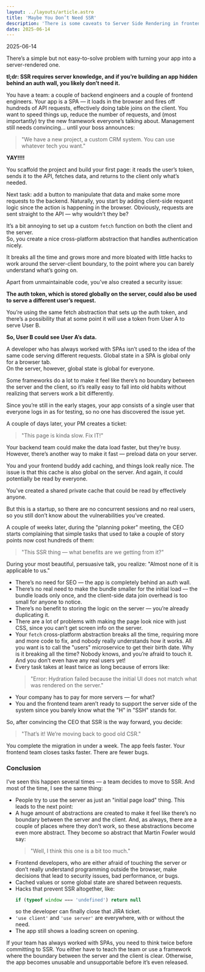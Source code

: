 ```yaml
---
layout: ../layouts/article.astro
title: 'Maybe You Don’t Need SSR'
description: 'There is some caveats to Server Side Rendering in frontend teams. Learn my story now for free!'
date: 2025-06-14
---
```


2025-06-14

There’s a simple but not easy-to-solve problem with turning your app into a server-rendered one.

**tl;dr: SSR requires server knowledge, and if you’re building an app hidden behind an auth wall, you likely don’t need it.**

You have a team: a couple of backend engineers and a couple of frontend engineers. Your app is a SPA — it loads in the browser and fires off hundreds of API requests, effectively doing table joins on the client. You want to speed things up, reduce the number of requests, and (most importantly) try the new framework everyone’s talking about. Management still needs convincing… until your boss announces:

> "We have a new project, a custom CRM system. You can use whatever tech you want."

**YAY!!!!**

You scaffold the project and build your first page: it reads the user’s token, sends it to the API, fetches data, and returns to the client only what’s needed.

Next task: add a button to manipulate that data and make some more requests to the backend. Naturally, you start by adding client-side request logic since the action is happening in the browser. Obviously, requests are sent straight to the API — why wouldn’t they be?

It’s a bit annoying to set up a custom `fetch` function on both the client and the server.  
So, you create a nice cross-platform abstraction that handles authentication nicely.

It breaks all the time and grows more and more bloated with little hacks to work around the server-client boundary, to the point where you can barely understand what’s going on.

Apart from unmaintainable code, you’ve also created a security issue:

**The auth token, which is stored globally on the server, could also be used to serve a different user’s request.**

You’re using the same fetch abstraction that sets up the auth token, and there’s a possibility that at some point it will use a token from User A to serve User B.

**So, User B could see User A’s data.**

A developer who has always worked with SPAs isn’t used to the idea of the same code serving different requests. Global state in a SPA is global only for a browser tab.  
On the server, however, global state is global for everyone.

Some frameworks do a lot to make it feel like there’s no boundary between the server and the client, so it’s really easy to fall into old habits without realizing that servers work a bit differently.

Since you’re still in the early stages, your app consists of a single user that everyone logs in as for testing, so no one has discovered the issue yet.

A couple of days later, your PM creates a ticket:

> "This page is kinda slow. Fix IT!"

Your backend team could make the data load faster, but they’re busy. However, there’s another way to make it fast — preload data on your server.

You and your frontend buddy add caching, and things look really nice. The issue is that this cache is also global on the server. And again, it could potentially be read by everyone.

You’ve created a shared private cache that could be read by effectively anyone.

But this is a startup, so there are no concurrent sessions and no real users, so you still don’t know about the vulnerabilities you’ve created.

A couple of weeks later, during the "planning poker" meeting, the CEO starts complaining that simple tasks that used to take a couple of story points now cost hundreds of them:

> "This SSR thing — what benefits are we getting from it?"

During your most beautiful, persuasive talk, you realize: "Almost none of it is applicable to us."

- There’s no need for SEO — the app is completely behind an auth wall.
- There’s no real need to make the bundle smaller for the initial load — the bundle loads only once, and the client-side data join overhead is too small for anyone to notice.
- There’s no benefit to storing the logic on the server — you’re already duplicating it.
- There are a lot of problems with making the page look nice with just CSS, since you can’t get screen info on the server.
- Your `fetch` cross-platform abstraction breaks all the time, requiring more and more code to fix, and nobody really understands how it works. All you want is to call the "users" microservice to get their birth date. Why is it breaking all the time? Nobody knows, and you’re afraid to touch it. And you don’t even have any real users yet!
- Every task takes at least twice as long because of errors like:
  > "Error: Hydration failed because the initial UI does not match what was rendered on the server."
- Your company has to pay for more servers — for what?
- You and the frontend team aren’t ready to support the server side of the system since you barely know what the "H" in "SSH" stands for.

So, after convincing the CEO that SSR is the way forward, you decide:

> "That’s it! We’re moving back to good old CSR."

You complete the migration in under a week. The app feels faster. Your frontend team closes tasks faster. There are fewer bugs.

### Conclusion

I’ve seen this happen several times — a team decides to move to SSR. And most of the time, I see the same thing:

- People try to use the server as just an "initial page load" thing. This leads to the next point:
- A huge amount of abstractions are created to make it feel like there’s no boundary between the server and the client. And, as always, there are a couple of places where they don’t work, so these abstractions become even more abstract. They become so abstract that Martin Fowler would say:
  > "Well, I think this one is a bit too much."
- Frontend developers, who are either afraid of touching the server or don’t really understand programming outside the browser, make decisions that lead to security issues, bad performance, or bugs.
- Cached values or some global state are shared between requests.
- Hacks that prevent SSR altogether, like:
  ```javascript
  if (typeof window === 'undefined') return null
  ```
  so the developer can finally close that JIRA ticket.
- `'use client'` and `'use server'` are everywhere, with or without the need.
- The app still shows a loading screen on opening.

If your team has always worked with SPAs, you need to think twice before committing to SSR. You either have to teach the team or use a framework where the boundary between the server and the client is clear. Otherwise, the app becomes unusable and unsupportable before it’s even released.
